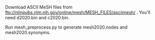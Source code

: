 Download ASCII MeSH files from ftp://nlmpubs.nlm.nih.gov/online/mesh/MESH_FILES/asciimesh/ . You'll need d2020.bin and c2020.bin.

Run mesh_preprocess.py to generate mesh2020.nodes and mesh2020.synonyms.